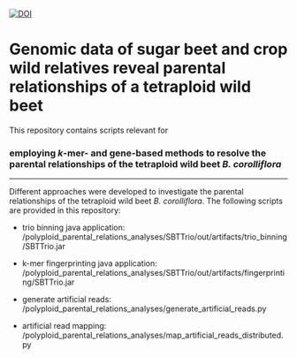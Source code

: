 [![DOI](https://zenodo.org/badge/DOI/10.5281/zenodo.8090594.svg)](https://doi.org/10.5281/zenodo.8090594)

# Genomic data of sugar beet and crop wild relatives reveal parental relationships of a tetraploid wild beet

This repository contains scripts relevant for

### employing *k*-mer- and gene-based methods to resolve the parental relationships of the tetraploid wild beet *B. corolliflora*

------------------------------------

Different approaches were developed to investigate the parental relationships of the tetraploid wild beet *B. corolliflora*. The following scripts are provided in this repository:

- trio binning java application:
/polyploid_parental_relations_analyses/SBTTrio/out/artifacts/trio_binning/SBTTrio.jar

- k-mer fingerprinting java application:
/polyploid_parental_relations_analyses/SBTTrio/out/artifacts/fingerprinting/SBTTrio.jar

- generate artificial reads:
/polyploid_parental_relations_analyses/generate_artificial_reads.py

- artificial read mapping:
/polyploid_parental_relations_analyses/map_artificial_reads_distributed.py
